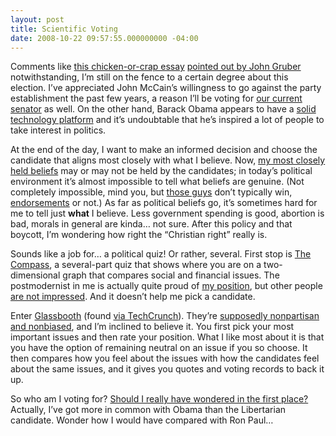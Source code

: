 ```yaml
---
layout: post
title: Scientific Voting
date: 2008-10-22 09:57:55.000000000 -04:00
---
```

<p>Comments like <a href="http://www.newyorker.com/humor/2008/10/27/081027sh_shouts_sedaris?currentPage=all">this chicken-or-crap essay</a> <a href="http://daringfireball.net/linked/2008/10/21/sedaris-undecided">pointed out by John Gruber</a> notwithstanding, I’m still on the fence to a certain degree about this election. I’ve appreciated John McCain’s willingness to go against the party establishment the past few years, a reason I’ll be voting for <a href="http://lgraham.senate.gov/">our current senator</a> as well. On the other hand, Barack Obama appears to have a <a href="http://www.techcrunch.com/2008/01/29/the-techcrunch-tech-president-endorsements-barack-obama-and-john-mccain/">solid technology platform</a> and it’s undoubtable that he’s inspired a lot of people to take interest in politics.</p>

<p>At the end of the day, I want to make an informed decision and choose the candidate that aligns most closely with what I believe. Now, <a href="http://www.reformed.org/documents/apostles_creed.html">my most closely held beliefs</a> may or may not be held by the candidates; in today’s political environment it’s almost impossible to tell what beliefs are genuine. (Not completely impossible, mind you, but <a href="http://www.mikehuckabee.com/">those guys</a> don’t typically win, <a href="http://www.youtube.com/watch?v=EjYv2YW6azE">endorsements</a> or not.) As far as political beliefs go, it’s sometimes hard for me to tell just <strong>what</strong> I believe. Less government spending is good, abortion is bad, morals in general are kinda… not sure. After this policy and that boycott, I’m wondering how right the &#8220;Christian right&#8221; really is.</p>

<p>Sounds like a job for… a political quiz! Or rather, several. First stop is <a href="http://www.politicalcompass.org/">The Compass</a>, a several-part quiz that shows where you are on a two-dimensional graph that compares social and financial issues. The postmodernist in me is actually quite proud of <a href="http://www.politicalcompass.org/printablegraph?ec=-0.88&amp;soc=-1.23">my position</a>, but other people <a href="http://twitter.com/psalm18chick/status/970458565">are not impressed</a>. And it doesn’t help me pick a candidate.</p>

<p>Enter <a href="http://www.glassbooth.org/">Glassbooth</a> (found <a href="http://www.techcrunch.com/2008/10/14/still-not-sure-who-to-vote-for-take-the-glassbooth-quiz/">via TechCrunch</a>). They’re <a href="http://glassbooth.org/about">supposedly nonpartisan and nonbiased</a>, and I’m inclined to believe it. You first pick your most important issues and then rate your position. What I like most about it is that you have the option of remaining neutral on an issue if you so choose. It then compares how you feel about the issues with how the candidates feel about the same issues, and it gives you quotes and voting records to back it up.</p>

<p>So who am I voting for? <a href="http://glassbooth.org/quiz/results/1830236/4e0f405a36c2edd8af68b1d201ca5444">Should I really have wondered in the first place?</a> Actually, I’ve got more in common with Obama than the Libertarian candidate. Wonder how I would have compared with Ron Paul…</p>
